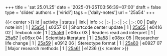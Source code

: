 +++
title = 'sat 25.01.25'
date = '2025-01-25T03:56:39+07:00'
draft = false
type = 'slides'
authors = ['viridi']
tags = ['daily-notes']
url = '25a54'
+++

{{< center >}}
id | activity | status | link | info
:-: | :- | :-: | :-: | :-:
00 | Daily note init         | 1 | [25a54](/rusn/25a54) | s0357
01 | Shortcode center update | 1 | [25a55](/rusn/25a55) | e0416
02 | Texbook role               | 1 | [25a56](/rusn/25a56) | e06xx
03 | Readers read and interpret | 1 | [25a57](/rusn/25a57) | e06xx
04 | Scientists literature      | 1 | [25a58](/rusn/25a58) | e08xx
05 | Researcher life change     | 1 | [25a59](/rusn/25a59) | e0912
06 | Stereotype format          | 1 | [25a60](/rusn/25a60) | e0927
07 | Major research methods     | 1 | [25a61](/rusn/25a61) | e1236
{{< /center >}}
